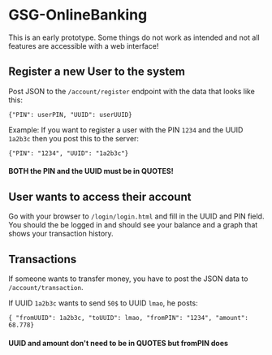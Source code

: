 # GSG-OnlineBanking

This is an early prototype. Some things do not work as intended and not all features are accessible with a web interface!

## Register a new User to the system

Post JSON to the `/account/register` endpoint with the data that looks like this:

`{"PIN": userPIN, "UUID": userUUID}`

Example: If you want to register a user with the PIN `1234` and the UUID `1a2b3c` then you post this to the server: 

`{"PIN": "1234", "UUID": "1a2b3c"}`

#### BOTH the PIN and the UUID must be in QUOTES!

## User wants to access their account

Go with your browser to `/login/login.html` and fill in the UUID and PIN field. You should the be logged in and should see your balance and a graph that shows your transaction history.

## Transactions

If someone wants to transfer money, you have to post the JSON data to `/account/transaction`.

If UUID `1a2b3c` wants to send `50$` to UUID `lmao`, he posts:

`{ "fromUUID": 1a2b3c, "toUUID": lmao, "fromPIN": "1234", "amount": 68.778}`

#### UUID and amount don't need to be in QUOTES but fromPIN does